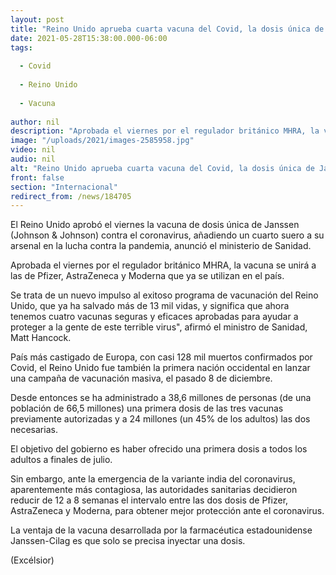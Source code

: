```yaml
---
layout: post
title: "Reino Unido aprueba cuarta vacuna del Covid, la dosis única de Janssen"
date: 2021-05-28T15:38:00.000-06:00
tags:
  
  - Covid
  
  - Reino Unido
  
  - Vacuna
  
author: nil
description: "Aprobada el viernes por el regulador británico MHRA, la vacuna se unirá a las de Pfizer, AstraZeneca y Moderna que ya se utilizan en el país"
image: "/uploads/2021/images-2585958.jpg"
video: nil
audio: nil
alt: "Reino Unido aprueba cuarta vacuna del Covid, la dosis única de Janssen"
front: false
section: "Internacional"
redirect_from: /news/184705
---
```


El Reino Unido aprobó el viernes la vacuna de dosis única de Janssen (Johnson & Johnson) contra el coronavirus, añadiendo un cuarto suero a su arsenal en la lucha contra la pandemia, anunció el ministerio de Sanidad.

Aprobada el viernes por el regulador británico MHRA, la vacuna se unirá a las de Pfizer, AstraZeneca y Moderna que ya se utilizan en el país.

Se trata de un nuevo impulso al exitoso programa de vacunación del Reino Unido, que ya ha salvado más de 13 mil vidas, y significa que ahora tenemos cuatro vacunas seguras y eficaces aprobadas para ayudar a proteger a la gente de este terrible virus", afirmó el ministro de Sanidad, Matt Hancock.

País más castigado de Europa, con casi 128 mil muertos confirmados por Covid, el Reino Unido fue también la primera nación occidental en lanzar una campaña de vacunación masiva, el pasado 8 de diciembre.

Desde entonces se ha administrado a 38,6 millones de personas (de una población de 66,5 millones) una primera dosis de las tres vacunas previamente autorizadas y a 24 millones (un 45% de los adultos) las dos necesarias.

El objetivo del gobierno es haber ofrecido una primera dosis a todos los adultos a finales de julio.

Sin embargo, ante la emergencia de la variante india del coronavirus, aparentemente más contagiosa, las autoridades sanitarias decidieron reducir de 12 a 8 semanas el intervalo entre las dos dosis de Pfizer, AstraZeneca y Moderna, para obtener mejor protección ante el coronavirus.

La ventaja de la vacuna desarrollada por la farmacéutica estadounidense Janssen-Cilag es que solo se precisa inyectar una dosis.

(Excélsior)